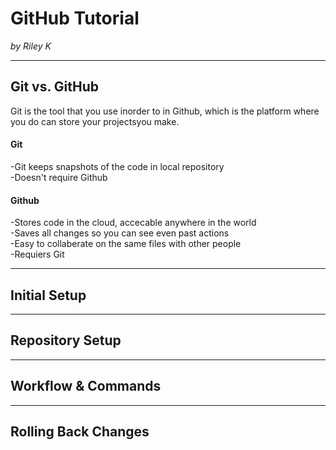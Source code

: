 # GitHub Tutorial

_by Riley K_

---
## Git vs. GitHub
Git is the tool that you use inorder to in  Github, which is the platform where you do can store your projectsyou make. 
#### Git
-Git keeps snapshots of the code in local repository  
-Doesn't require Github
#### Github
-Stores code in the cloud, accecable anywhere in the world  
-Saves all changes so you can see even past actions  
-Easy to collaberate on the same files with other people  
-Requiers Git  


---
## Initial Setup



---
## Repository Setup



---
## Workflow & Commands



---
## Rolling Back Changes